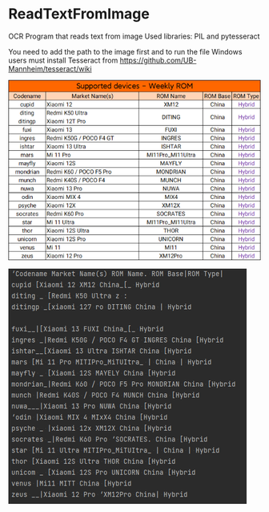 # ReadTextFromImage
OCR Program that reads text from image
Used libraries:
PIL and pytesseract

You need to add the path to the image first and to run the file
Windows users must install Tesseract from https://github.com/UB-Mannheim/tesseract/wiki

![Image](devices_weekly_23051301.png)


![Image](console-output.png)
